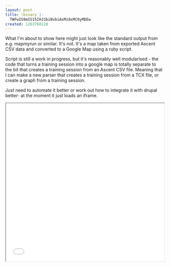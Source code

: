 ```yaml
---
layout: post
title: !binary |-
  TWFwIG9mIG15IHJ1biBvbiAxMi8xMC8yMDEw
created: 1263768120
---
```

What I'm about to show here might just look like the standard output from e.g. mapmyrun or similar. It's not. It's a map taken from exported Ascent CSV data and converted to a Google Map using a ruby script. 

Script is still a work in progress, but it's reasonably well modularised - the code that turns a training session into a google map is totally separate to the bit that creates a training session from an Ascent CSV file. Meaning that I can make a new parser that creates a training session from a TCX file, or create a graph from a training session. 

Just need to automate it better or work out how to integrate it with drupal better- at the moment it just loads an iframe. 

<iframe src="/images/20100112.html" width="100%"  height="500"></iframe>
